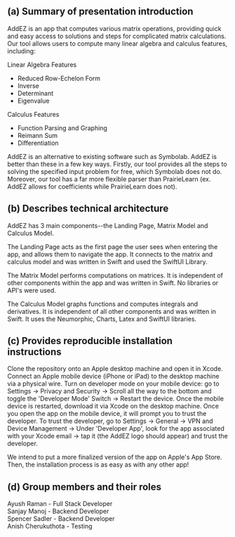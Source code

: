 ## (a) Summary of presentation introduction

AddEZ is an app that computes various matrix operations, providing quick and easy access to solutions and steps for complicated matrix calculations. Our tool allows users to compute many linear algebra and calculus features, including:

Linear Algebra Features
- Reduced Row-Echelon Form
- Inverse
- Determinant
- Eigenvalue

Calculus Features
- Function Parsing and Graphing
- Reimann Sum
- Differentiation

AddEZ is an alternative to existing software such as Symbolab. AddEZ is better than these in a few key ways. Firstly, our tool provides all the steps to solving the specified input problem for free, which Symbolab does not do. Moreover, our tool has a far more flexible parser than PrairieLearn (ex. AddEZ allows for coefficients while PrairieLearn does not).

## (b) Describes technical architecture

AddEZ has 3 main components--the Landing Page, Matrix Model and Calculus Model.

The Landing Page acts as the first page the user sees when entering the app, and allows them to navigate the app. It connects to the matrix and calculus model and was written in Swift and used the SwiftUI Library.

The Matrix Model performs computations on matrices. It is independent of other components within the app and was written in Swift. No libraries or API's were used.

The Calculus Model graphs functions and computes integrals and derivatives. It is independent of all other components and was written in Swift. It uses the Neumorphic, Charts, Latex and SwiftUI libraries.

## (c) Provides reproducible installation instructions 

Clone the repository onto an Apple desktop machine and open it in Xcode. Connect an Apple mobile device (iPhone or iPad) to the desktop machine via a physical wire. Turn on developer mode on your mobile device: go to Settings -> Privacy and Security -> Scroll all the way to the bottom and toggle the 'Developer Mode' Switch -> Restart the device. Once the mobile device is restarted, download it via Xcode on the desktop machine. Once you open the app on the mobile device, it will prompt you to trust the developer. To trust the developer, go to Settings -> General -> VPN and Device Management -> Under 'Developer App', look for the app associated with your Xcode email -> tap it (the AddEZ logo should appear) and trust the developer.

We intend to put a more finalized version of the app on Apple's App Store. Then, the installation process is as easy as with any other app!

## (d) Group members and their roles

Ayush Raman - Full Stack Developer\
Sanjay Manoj - Backend Developer\
Spencer Sadler - Backend Developer\
Anish Cherukuthota - Testing
